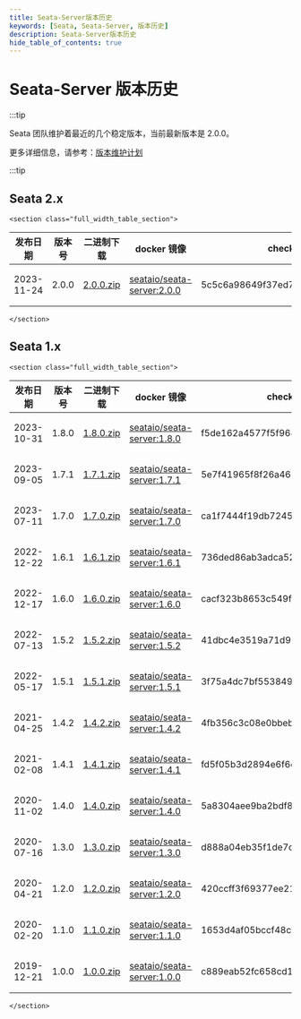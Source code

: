 ```yaml
---
title: Seata-Server版本历史
keywords: [Seata, Seata-Server, 版本历史]
description: Seata-Server版本历史
hide_table_of_contents: true
---
```


# Seata-Server 版本历史

:::tip

Seata 团队维护着最近的几个稳定版本，当前最新版本是 2.0.0。

更多详细信息，请参考：[版本维护计划](/docs/ops/version-maintain-plan)

:::tip

## Seata 2.x

```mdx-code-block
<section class="full_width_table_section">
```

| 发布日期   | 版本号 | 二进制下载                                                                                             | docker 镜像                                                                                        | checksum                         | 发布说明                               | 参考文档                                 |
| ---------- | ------ | ------------------------------------------------------------------------------------------------------ | -------------------------------------------------------------------------------------------------- | -------------------------------- | -------------------------------------- | ---------------------------------------- |
| 2023-11-24 | 2.0.0  | [2.0.0.zip](https://github.com/apache/incubator-seata/releases/download/v2.0.0/seata-server-2.0.0.zip) | [seataio/seata-server:2.0.0](https://hub.docker.com/r/seataio/seata-server/tags?page=1&name=2.0.0) | 5c5c6a98649f37ed7894743b21bc8777 | [2.0.x 发布说明](/docs/release-notes/) | [2.0.x 快速开始](/docs/user/quickstart/) |

```mdx-code-block
</section>
```

## Seata 1.x

```mdx-code-block
<section class="full_width_table_section">
```

| 发布日期   | 版本号 | 二进制下载                                                                                             | docker 镜像                                                                                        | checksum                         | 发布说明                                    | 参考文档                                      |
| ---------- | ------ | ------------------------------------------------------------------------------------------------------ | -------------------------------------------------------------------------------------------------- | -------------------------------- | ------------------------------------------- | --------------------------------------------- |
| 2023-10-31 | 1.8.0  | [1.8.0.zip](https://github.com/apache/incubator-seata/releases/download/v1.8.0/seata-server-1.8.0.zip) | [seataio/seata-server:1.8.0](https://hub.docker.com/r/seataio/seata-server/tags?page=1&name=1.8.0) | f5de162a4577f5f96828cba75d912240 | [1.8.x 发布说明](/docs/v1.8/release-notes/) | [1.8.x 快速开始](/docs/v1.8/user/quickstart/) |
| 2023-09-05 | 1.7.1  | [1.7.1.zip](https://github.com/apache/incubator-seata/download/v1.7.1/seata-server-1.7.1.zip)          | [seataio/seata-server:1.7.1](https://hub.docker.com/r/seataio/seata-server/tags?page=1&name=1.7.1) | 5e7f41965f8f26a46b727d204eef3054 | [1.7.x 发布说明](/docs/v1.7/release-notes/) | [1.7.x 快速开始](/docs/v1.7/user/quickstart/) |
| 2023-07-11 | 1.7.0  | [1.7.0.zip](https://github.com/apache/incubator-seata/releases/download/v1.7.0/seata-server-1.7.0.zip) | [seataio/seata-server:1.7.0](https://hub.docker.com/r/seataio/seata-server/tags?page=1&name=1.7.0) | ca1f7444f19db7245df1e460fd468d30 | [1.7.x 发布说明](/docs/v1.7/release-notes/) | [1.7.x 快速开始](/docs/v1.7/user/quickstart/) |
| 2022-12-22 | 1.6.1  | [1.6.1.zip](https://github.com/apache/incubator-seata/releases/download/v1.6.1/seata-server-1.6.1.zip) | [seataio/seata-server:1.6.1](https://hub.docker.com/r/seataio/seata-server/tags?page=1&name=1.6.1) | 736ded86ab3adca52e95d253889179ef | [1.6.x 发布说明](/docs/v1.6/release-notes/) | [1.6.x 快速开始](/docs/v1.6/user/quickstart/) |
| 2022-12-17 | 1.6.0  | [1.6.0.zip](https://github.com/apache/incubator-seata/releases/download/v1.6.0/seata-server-1.6.0.zip) | [seataio/seata-server:1.6.0](https://hub.docker.com/r/seataio/seata-server/tags?page=1&name=1.6.0) | cacf323b8653c549fef806049f9e01f2 | [1.6.x 发布说明](/docs/v1.6/release-notes/) | [1.6.x 快速开始](/docs/v1.6/user/quickstart/) |
| 2022-07-13 | 1.5.2  | [1.5.2.zip](https://github.com/apache/incubator-seata/releases/download/v1.5.2/seata-server-1.5.2.zip) | [seataio/seata-server:1.5.2](https://hub.docker.com/r/seataio/seata-server/tags?page=1&name=1.5.2) | 41dbc4e3519a71d92afc212bb71a41c4 | [1.5.x 发布说明](/docs/v1.5/release-notes/) | [1.5.x 快速开始](/docs/v1.5/user/quickstart/) |
| 2022-05-17 | 1.5.1  | [1.5.1.zip](https://github.com/apache/incubator-seata/releases/download/v1.5.1/seata-server-1.5.1.zip) | [seataio/seata-server:1.5.1](https://hub.docker.com/r/seataio/seata-server/tags?page=1&name=1.5.1) | 3f75a4dc7bf553849dd439cc0faa2fdc | [1.5.x 发布说明](/docs/v1.5/release-notes/) | [1.5.x 快速开始](/docs/v1.5/user/quickstart/) |
| 2021-04-25 | 1.4.2  | [1.4.2.zip](https://github.com/apache/incubator-seata/releases/download/v1.4.2/seata-server-1.4.2.zip) | [seataio/seata-server:1.4.2](https://hub.docker.com/r/seataio/seata-server/tags?page=1&name=1.4.2) | 4fb356c3c08e0bbebe2af66419f62f2d | [1.4.x 发布说明](/docs/v1.4/release-notes/) | [1.4.x 快速开始](/docs/v1.4/user/quickstart/) |
| 2021-02-08 | 1.4.1  | [1.4.1.zip](https://github.com/apache/incubator-seata/releases/download/v1.4.1/seata-server-1.4.1.zip) | [seataio/seata-server:1.4.1](https://hub.docker.com/r/seataio/seata-server/tags?page=1&name=1.4.1) | fd5f05b3d2894e6f6cb6ab7ab21c5207 | [1.4.x 发布说明](/docs/v1.4/release-notes/) | [1.4.x 快速开始](/docs/v1.4/user/quickstart/) |
| 2020-11-02 | 1.4.0  | [1.4.0.zip](https://github.com/apache/incubator-seata/releases/download/v1.4.0/seata-server-1.4.0.zip) | [seataio/seata-server:1.4.0](https://hub.docker.com/r/seataio/seata-server/tags?page=1&name=1.4.0) | 5a8304aee9ba2bdf80a7f96cb2328f69 | [1.4.x 发布说明](/docs/v1.4/release-notes/) | [1.4.x 快速开始](/docs/v1.4/user/quickstart/) |
| 2020-07-16 | 1.3.0  | [1.3.0.zip](https://github.com/apache/incubator-seata/releases/download/v1.3.0/seata-server-1.3.0.zip) | [seataio/seata-server:1.3.0](https://hub.docker.com/r/seataio/seata-server/tags?page=1&name=1.3.0) | d888a04eb35f1de7cd7e89efabbbe779 | [1.3.x 发布说明](/docs/v1.3/release-notes/) | [1.3.x 快速开始](/docs/v1.3/user/quickstart/) |
| 2020-04-21 | 1.2.0  | [1.2.0.zip](https://github.com/apache/incubator-seata/releases/download/v1.2.0/seata-server-1.2.0.zip) | [seataio/seata-server:1.2.0](https://hub.docker.com/r/seataio/seata-server/tags?page=1&name=1.2.0) | 420ccff3f69377ee2114c9a390a5e0e3 | [1.2.x 发布说明](/docs/v1.2/release-notes/) | [1.2.x 快速开始](/docs/v1.2/user/quickstart/) |
| 2020-02-20 | 1.1.0  | [1.1.0.zip](https://github.com/apache/incubator-seata/releases/download/v1.1.0/seata-server-1.1.0.zip) | [seataio/seata-server:1.1.0](https://hub.docker.com/r/seataio/seata-server/tags?page=1&name=1.1.0) | 1653d4af05bccf48c8417a829c9ca0cf | [1.1.x 发布说明](/docs/v1.1/release-notes/) | [1.1.x 快速开始](/docs/v1.1/user/quickstart/) |
| 2019-12-21 | 1.0.0  | [1.0.0.zip](https://github.com/apache/incubator-seata/releases/download/v1.0.0/seata-server-1.0.0.zip) | [seataio/seata-server:1.0.0](https://hub.docker.com/r/seataio/seata-server/tags?page=1&name=1.0.0) | c889eab52fc658cd1c4a293858ded87f | [1.0.x 发布说明](/docs/v1.0/release-notes/) | [1.0.x 快速开始](/docs/v1.0/user/quickstart/) |

```mdx-code-block
</section>
```
